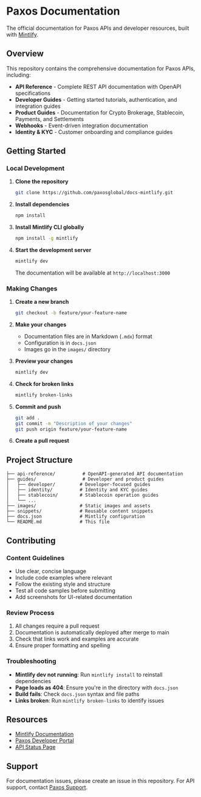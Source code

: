 # Paxos Documentation

The official documentation for Paxos APIs and developer resources, built with [Mintlify](https://mintlify.com).

## Overview

This repository contains the comprehensive documentation for Paxos APIs, including:

- **API Reference** - Complete REST API documentation with OpenAPI specifications
- **Developer Guides** - Getting started tutorials, authentication, and integration guides  
- **Product Guides** - Documentation for Crypto Brokerage, Stablecoin, Payments, and Settlements
- **Webhooks** - Event-driven integration documentation
- **Identity & KYC** - Customer onboarding and compliance guides

## Getting Started

### Local Development

1. **Clone the repository**
   ```bash
   git clone https://github.com/paxosglobal/docs-mintlify.git
   ```

2. **Install dependencies**
   ```bash
   npm install
   ```

3. **Install Mintlify CLI globally**
   ```bash
   npm install -g mintlify
   ```

4. **Start the development server**
   ```bash
   mintlify dev
   ```

   The documentation will be available at `http://localhost:3000`

### Making Changes

1. **Create a new branch**
   ```bash
   git checkout -b feature/your-feature-name
   ```

2. **Make your changes**
   - Documentation files are in Markdown (`.mdx`) format
   - Configuration is in `docs.json`
   - Images go in the `images/` directory

3. **Preview your changes**
   ```bash
   mintlify dev
   ```

4. **Check for broken links**
   ```bash
   mintlify broken-links
   ```

5. **Commit and push**
   ```bash
   git add .
   git commit -m "Description of your changes"
   git push origin feature/your-feature-name
   ```

6. **Create a pull request**

## Project Structure

```
├── api-reference/          # OpenAPI-generated API documentation
├── guides/                 # Developer and product guides
│   ├── developer/         # Developer-focused guides
│   ├── identity/          # Identity and KYC guides
│   ├── stablecoin/        # Stablecoin operation guides
│   └── ...
├── images/                # Static images and assets
├── snippets/              # Reusable content snippets
├── docs.json              # Mintlify configuration
└── README.md              # This file
```

## Contributing

### Content Guidelines

- Use clear, concise language
- Include code examples where relevant
- Follow the existing style and structure
- Test all code samples before submitting
- Add screenshots for UI-related documentation

### Review Process

1. All changes require a pull request
2. Documentation is automatically deployed after merge to main
3. Check that links work and examples are accurate
4. Ensure proper formatting and spelling

### Troubleshooting

- **Mintlify dev not running**: Run `mintlify install` to reinstall dependencies
- **Page loads as 404**: Ensure you're in the directory with `docs.json`
- **Build fails**: Check `docs.json` syntax and file paths
- **Links broken**: Run `mintlify broken-links` to identify issues

## Resources

- [Mintlify Documentation](https://mintlify.com/docs)
- [Paxos Developer Portal](https://developer.paxos.com)
- [API Status Page](https://status.paxos.com)

## Support

For documentation issues, please create an issue in this repository. For API support, contact [Paxos Support](https://support.paxos.com).